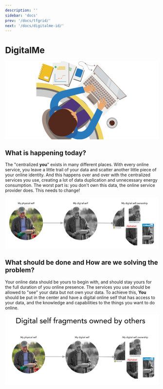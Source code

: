 ```yaml
---
description: ''
sidebar: 'docs'
prev: '/docs/tfgrid/'
next: '/docs/digitalme-id/'
---
```


# DigitalMe

![](./img/me.png)

## What is happening today?

The "centralized **you**" exists in many different places. With every online service, you leave a little trail of your data and scatter another little piece of your online identity. And this happens over and over with the centralized services you use, creating a lot of data duplication and unnecessary energy consumption. The worst part is: you don't own this data, the online service provider does. This needs to change!

![](./img/fragmented_digital_self_notext.png)

## What should be done and How are we solving the problem?

Your online data should be yours to begin with, and should stay yours for the full duration of you online presence. The services you use should be allowed to "see" your data but not own your data. To achieve this, **You** should be put in the center and have a digital online self that has access to your data, and the knowledge and capabilities to the things you want to do online.

![](./img/your_digital_self_notext.png)

<!-- These link are no longer valid

ThreeFold Now presents services that use data from you but don't steal and own your data. Currently ThreeFold now is working on:
 - An office suite of applications, [private and secure document creation and editing](../dmcollab)
 - Project management software [kanban tool](../dmcircles)
 - A peer ti peer video sharing service, [peertube](../video-sharing)
 - Video calling and conferencing done the right way, [peer to peer video conferencing](../video-conf)
 - [Virtual online meeting spaces](../virtual-spaces) to meet, collaborate and cocreate.

-->